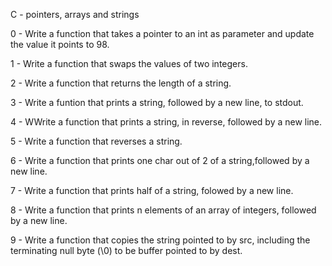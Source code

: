 C - pointers, arrays and strings

0 - Write a function that takes a pointer to an int as parameter and update the value it points to 98.

1 - Write a function that swaps the values of two integers.

2 - Write a function that returns the length of a string.

3 - Write a funtion that prints a string, followed by a new line, to stdout.

4 - WWrite a function that prints a string, in reverse, followed by a new line.

5 - Write a function that reverses a string.

6 - Write a function that prints one char out of 2 of a string,followed by a new line.

7 - Write a function that prints half of a string, folowed by a new line.

8 - Write a function that prints n elements of an array of integers, followed by a new line.

9 - Write a function that copies the string pointed to by src, including the terminating null byte (\0) to be buffer pointed to by dest. 
